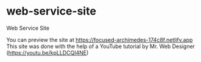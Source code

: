 # web-service-site
Web Service Site

You can preview the site at https://focused-archimedes-174c8f.netlify.app <br>
This site was done with the help of a YouTube tutorial by Mr. Web Designer (https://youtu.be/kpLLDCQI4NE)
